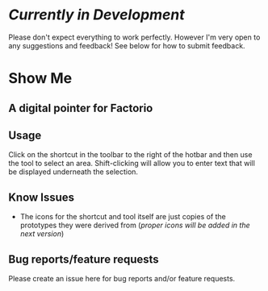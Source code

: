 # *Currently in Development*
Please don't expect everything to work perfectly. However I'm very open to any suggestions and feedback! See below for how to submit feedback.

# Show Me

## A digital pointer for Factorio

## Usage
Click on the shortcut in the toolbar to the right of the hotbar and then use the tool to select an area.
Shift-clicking will allow you to enter text that will be displayed underneath the selection.

## Know Issues
- The icons for the shortcut and tool itself are just copies of the prototypes they were derived from (*proper icons will be added in the next version*)

## Bug reports/feature requests
Please create an issue here for bug reports and/or feature requests.


